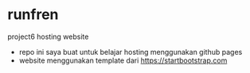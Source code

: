 # runfren
project6 hosting website

- repo ini saya buat untuk belajar hosting menggunakan github pages
- website menggunakan template dari https://startbootstrap.com

